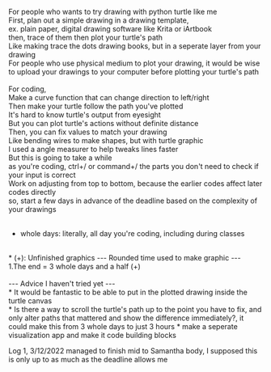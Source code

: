 For people who wants to try drawing with python turtle like me<br />
First, plan out a simple drawing in a drawing template,<br />
ex. plain paper, digital drawing software like Krita or iArtbook<br />
then, trace of them then plot your turtle's path<br />
Like making trace the dots drawing books, but in a seperate layer from your drawing<br />
For people who use physical medium to plot your drawing, it would be wise to upload your drawings to your computer before plotting your turtle's path<br />
<br />
For coding,<br />
Make a curve function that can change direction to left/right<br />
Then make your turtle follow the path you've plotted<br />
It's hard to know turtle's output from eyesight<br />
But you can plot turtle's actions without definite distance<br />
Then, you can fix values to match your drawing<br />
Like bending wires to make shapes, but with turtle graphic<br />
I used a angle measurer to help tweaks lines faster<br />
But this is going to take a while<br />
as you're coding, ctrl+/ or command+/ the parts you don't need to check if your input is correct<br />
Work on adjusting from top to bottom, because the earlier codes affect later codes directly<br />
so, start a few days in advance of the deadline based on the complexity of your drawings<br />
<br />
* whole days: literally, all day you're coding, including during classes<br />
<br />
* (+): Unfinished graphics
--- Rounded time used to make graphic ---<br />
1.The end = 3 whole days and a half (+) <br />
<br />
--- Advice I haven't tried yet ---<br />
* It would be fantastic to be able to put in the plotted drawing inside the turtle canvas<br />
* Is there a way to scroll the turtle's path up to the point you have to fix, and only alter paths that mattered and show the difference immediately?, it could make this from 3 whole days to just 3 hours
* make a seperate visualization app and make it code building blocks

Log 1, 3/12/2022
managed to finish mid to Samantha body, I supposed this is only up to as much as the deadline allows me


